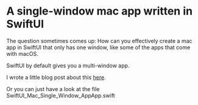 #  A single-window mac app written in SwiftUI

The question sometimes comes up: How can you effectively create a mac app in SwiftUI that only has one window, like some of the apps that come with macOS.

SwiftUI by default gives you a multi-window app.

I wrote a little blog post about this [here](https://www.optionalmap.com/posts/swiftui_single_window_app/).

Or you can just have a look at the file SwiftUI_Mac_Single_Window_AppApp.swift

